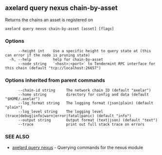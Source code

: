 ## axelard query nexus chain-by-asset

Returns the chains an asset is registered on

```
axelard query nexus chain-by-asset [asset] [flags]
```

### Options

```
      --height int    Use a specific height to query state at (this can error if the node is pruning state)
  -h, --help          help for chain-by-asset
      --node string   `<host>:<port>` to Tendermint RPC interface for this chain (default "tcp://localhost:26657")
```

### Options inherited from parent commands

```
      --chain-id string     The network chain ID (default "axelar")
      --home string         directory for config and data (default "$HOME/.axelar")
      --log_format string   The logging format (json|plain) (default "plain")
      --log_level string    The logging level (trace|debug|info|warn|error|fatal|panic) (default "info")
      --output string       Output format (text|json) (default "text")
      --trace               print out full stack trace on errors
```

### SEE ALSO

- [axelard query nexus](/cli-docs/v0_29_1/axelard_query_nexus) - Querying commands for the nexus module
